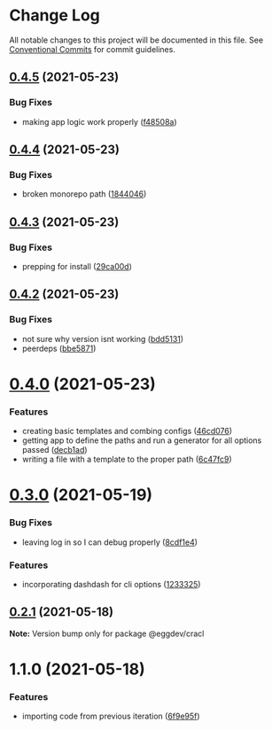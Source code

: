 # Change Log

All notable changes to this project will be documented in this file.
See [Conventional Commits](https://conventionalcommits.org) for commit guidelines.

## [0.4.5](https://github.com/eggdev/cracl/compare/@eggdev/cracl@0.4.4...@eggdev/cracl@0.4.5) (2021-05-23)


### Bug Fixes

* making app logic work properly ([f48508a](https://github.com/eggdev/cracl/commit/f48508a0062fc98c0ff9a11d0a66f453bc6e468c))





## [0.4.4](https://github.com/eggdev/cracl/compare/@eggdev/cracl@0.4.3...@eggdev/cracl@0.4.4) (2021-05-23)


### Bug Fixes

* broken monorepo path ([1844046](https://github.com/eggdev/cracl/commit/18440469a667ef774a6797bb0225065d98d39e39))





## [0.4.3](https://github.com/eggdev/cracl/compare/@eggdev/cracl@0.4.2...@eggdev/cracl@0.4.3) (2021-05-23)


### Bug Fixes

* prepping for install ([29ca00d](https://github.com/eggdev/cracl/commit/29ca00d567990ea2fcbad6908c845ada0386841f))





## [0.4.2](https://github.com/eggdev/cracl/compare/@eggdev/cracl@0.4.0...@eggdev/cracl@0.4.2) (2021-05-23)


### Bug Fixes

* not sure why version isnt working ([bdd5131](https://github.com/eggdev/cracl/commit/bdd5131d6aac7f25c755b84d8cf081dc968cf7e4))
* peerdeps ([bbe5871](https://github.com/eggdev/cracl/commit/bbe5871b3200837904bca31e64695d90afd1dcb0))





# [0.4.0](https://github.com/eggdev/cracl/compare/@eggdev/cracl@0.3.0...@eggdev/cracl@0.4.0) (2021-05-23)


### Features

* creating basic templates and combing configs ([46cd076](https://github.com/eggdev/cracl/commit/46cd0760012ccda2069d2b6dfe713c97855d43ce))
* getting app to define the paths and run a generator for all options passed ([decb1ad](https://github.com/eggdev/cracl/commit/decb1ad8799008f8ac2b1e78fc374681808f435b))
* writing a file with a template to the proper path ([6c47fc9](https://github.com/eggdev/cracl/commit/6c47fc91740b2a425445c0b5006ae8db1ce429f7))





# [0.3.0](https://github.com/eggdev/cracl/compare/@eggdev/cracl@0.2.1...@eggdev/cracl@0.3.0) (2021-05-19)


### Bug Fixes

* leaving log in so I can debug properly ([8cdf1e4](https://github.com/eggdev/cracl/commit/8cdf1e4508d5f81c798e00c24f3120a8f923db88))


### Features

* incorporating dashdash for cli options ([1233325](https://github.com/eggdev/cracl/commit/1233325d070e90b2c577e0113d5db742c9272923))





## [0.2.1](https://github.com/eggdev/cracl/compare/@eggdev/cracl@1.1.0...@eggdev/cracl@0.2.1) (2021-05-18)

**Note:** Version bump only for package @eggdev/cracl





# 1.1.0 (2021-05-18)


### Features

* importing code from previous iteration ([6f9e95f](https://github.com/eggdev/cracl/commit/6f9e95f2ccd89ff4e959198927892f0fd6b8a860))
